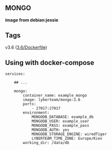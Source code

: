 ## MONGO

 **image from debian:jessie**

## Tags
   v3.6 ([3.6/Dockerfile](https://github.com/lyberteam/mongo/tree/master/3.6))


## Using with docker-compose

    services:

        ## ...

        mongo:
            container_name: example_mongo
            image: lyberteam/mongo:3.6
            ports:
                - 27017:27017
            environment:
                MONGODB_DATABASE: example_db
                MONGODB_USER: example_user
                MONGODB_PASS: example_pass
                MONGODB_AUTH: yes
                MONGODB_STORAGE_ENGINE: wiredTiger
                LYBERTEAM_TIME_ZONE: Europe/Kiev
            working_dir: /data/db